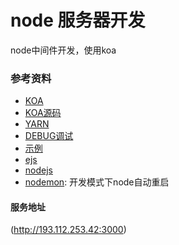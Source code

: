 # node 服务器开发
node中间件开发，使用koa

### 参考资料 
* [KOA](https://koa.bootcss.com/)  
* [KOA源码](https://github.com/koajs/koa)  
* [YARN](https://yarn.bootcss.com/docs/usage/)  
* [DEBUG调试](https://github.com/visionmedia/debug)
* [示例](https://github.com/koajs/examples)  
* [ejs](https://ejs.bootcss.com/)  
* [nodejs](http://nodejs.cn/api/)  
* [nodemon](https://nodemon.io/): 开发模式下node自动重启

#### 服务地址  
(http://193.112.253.42:3000)